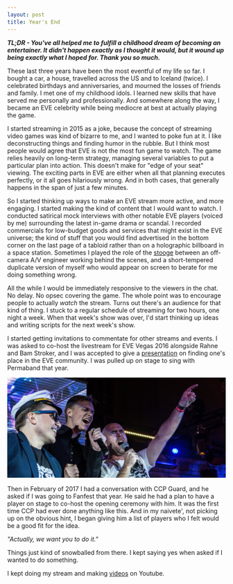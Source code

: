 ```yaml
---
layout: post
title: Year's End
---
```

***TL;DR - You've all helped me to fulfill a childhood dream of becoming an entertainer. It didn't happen exactly as I thought it would, but it wound up being exactly what I hoped for. Thank you so much.***

These last three years have been the most eventful of my life so far. I bought a car, a house, travelled across the US and to Iceland (twice). I celebrated birthdays and anniversaries, and mourned the losses of friends and family. I met one of my childhood idols. I learned new skills that have served me personally and professionally. And somewhere along the way, I became an EVE celebrity while being mediocre at best at actually playing the game.

I started streaming in 2015 as a joke, because the concept of streaming video games was kind of bizarre to me, and I wanted to poke fun at it. I like deconstructing things and finding humor in the rubble. But I think most people would agree that EVE is not the most fun game to watch. The game relies heavily on long-term strategy, managing several variables to put a particular plan into action. This doesn't make for "edge of your seat" viewing. The exciting parts in EVE are either when all that planning executes perfectly, or it all goes hilariously wrong. And in both cases, that generally happens in the span of just a few minutes. 

So I started thinking up ways to make an EVE stream more active, and more engaging. I started making the kind of content that I would want to watch. I conducted satirical mock interviews with other notable EVE players (voiced by me) surrounding the latest in-game drama or scandal. I recorded commercials for low-budget goods and services that might exist in the EVE universe; the kind of stuff that you would find advertised in the bottom corner on the last page of a tabloid rather than on a holographic billboard in a space station. Sometimes I played the role of the [stooge](https://en.wikipedia.org/wiki/Farce) between an off-camera A/V engineer working behind the scenes, and a short-tempered duplicate version of myself who would appear on screen to berate for me doing something wrong. 

All the while I would be immediately responsive to the viewers in the chat. No delay. No opsec covering the game. The whole point was to encourage people to actually *watch* the stream. Turns out there's an audience for that kind of thing. I stuck to a regular schedule of streaming for two hours, one night a week. When that week's show was over, I'd start thinking up ideas and writing scripts for the next week's show. 

I started getting invitations to commentate for other streams and events. I was asked to co-host the livestream for EVE Vegas 2016 alongside Rahne and Bam Stroker, and I was accepted to give a [presentation](https://www.youtube.com/watch?v=6X_LNrQqCOk) on finding one's place in the EVE community. I was pulled up on stage to sing with Permaband that year.

<img src="/images/permaband-cropped.jpg">

Then in February of 2017 I had a conversation with CCP Guard, and he asked if I was going to Fanfest that year. He said he had a plan to have a player on stage to co-host the opening ceremony with him. It was the first time CCP had ever done anything like this. And in my naivete', not picking up on the obvious hint, I began giving him a list of players who I felt would be a good fit for the idea.

*"Actually, we want you to do it."*

Things just kind of snowballed from there. I kept saying yes when asked if I wanted to do something.

I kept doing my stream and making [videos](https://www.youtube.com/watch?v=kWaS29ZsK7Y) on Youtube.
